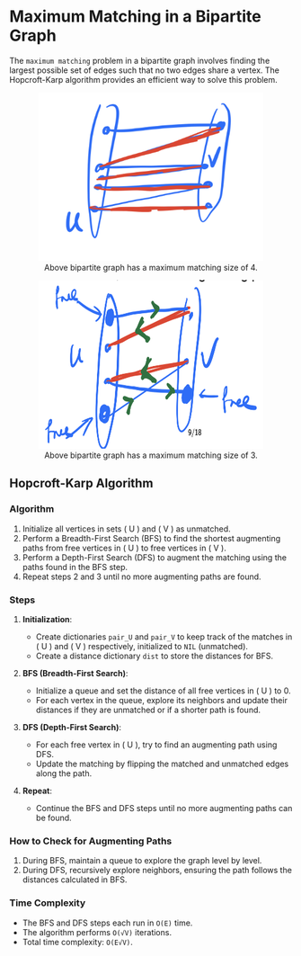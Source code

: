 # Maximum Matching in a Bipartite Graph

The `maximum matching` problem in a bipartite graph involves finding the largest possible set of edges such that no two edges share a vertex. The Hopcroft-Karp algorithm provides an efficient way to solve this problem.

<div style="text-align: center;">
    <figure>
        <img src="images/example_1.png" alt="Sample bipartite graph 1" width="400" height = "300" />
        <figcaption>Above bipartite graph has a maximum matching size of 4.</figcaption>
    </figure>
</div>


<div style="text-align: center;">
    <figure>
        <img src="images/example_2.png" alt="Sample bipartite graph 2" width="400" height = "300" />
        <figcaption>Above bipartite graph has a maximum matching size of 3.</figcaption>
    </figure>
</div>

## Hopcroft-Karp Algorithm

### Algorithm
1. Initialize all vertices in sets \( U \) and \( V \) as unmatched.
2. Perform a Breadth-First Search (BFS) to find the shortest augmenting paths from free vertices in \( U \) to free vertices in \( V \).
3. Perform a Depth-First Search (DFS) to augment the matching using the paths found in the BFS step.
4. Repeat steps 2 and 3 until no more augmenting paths are found.

### Steps

1. **Initialization**:
   - Create dictionaries `pair_U` and `pair_V` to keep track of the matches in \( U \) and \( V \) respectively, initialized to `NIL` (unmatched).
   - Create a distance dictionary `dist` to store the distances for BFS.

2. **BFS (Breadth-First Search)**:
   - Initialize a queue and set the distance of all free vertices in \( U \) to 0.
   - For each vertex in the queue, explore its neighbors and update their distances if they are unmatched or if a shorter path is found.

3. **DFS (Depth-First Search)**:
   - For each free vertex in \( U \), try to find an augmenting path using DFS.
   - Update the matching by flipping the matched and unmatched edges along the path.

4. **Repeat**:
   - Continue the BFS and DFS steps until no more augmenting paths can be found.

### How to Check for Augmenting Paths
1. During BFS, maintain a queue to explore the graph level by level.
2. During DFS, recursively explore neighbors, ensuring the path follows the distances calculated in BFS.

### Time Complexity
* The BFS and DFS steps each run in `O(E)` time.
* The algorithm performs `O(√V)` iterations.
* Total time complexity: `O(E√V)`.


